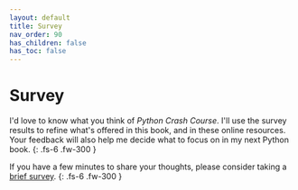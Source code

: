 ```yaml
---
layout: default
title: Survey
nav_order: 90
has_children: false
has_toc: false
---
```


# Survey

I'd love to know what you think of *Python Crash Course*. I'll use the survey results to refine what's offered in this book, and in these online resources. Your feedback will also help me decide what to focus on in my next Python book.
{: .fs-6 .fw-300 }

If you have a few minutes to share your thoughts, please consider taking a [brief survey](https://docs.google.com/forms/d/e/1FAIpQLSez7B3mKB9hmOKoiE7LS5ZmpaWME_KNOiLsznH4zb0UtSoxsA/viewform?usp=sf_link).
{: .fs-6 .fw-300 }
